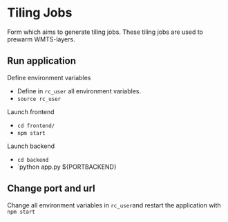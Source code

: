 # Tiling Jobs

Form which aims to generate tiling jobs. These tiling jobs are used to prewarm WMTS-layers.

## Run application
Define environment variables
* Define in `rc_user` all environment variables.
* `source rc_user`

Launch frontend
* `cd frontend/`
* `npm start`

Launch backend
* `cd backend`
* `python app.py ${PORTBACKEND}


## Change port and url
Change all environment variables in `rc_user`and restart the application with `npm start`

